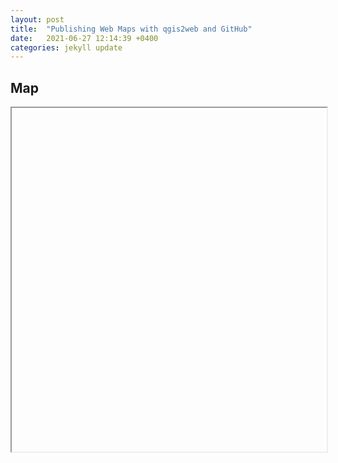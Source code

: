 ```yaml
---
layout: post
title:  "Publishing Web Maps with qgis2web and GitHub"
date:   2021-06-27 12:14:39 +0400
categories: jekyll update
---
```

## Map

<iframe ="https://taylorhixson.github.io/nyuaddh-demo/webapp" width = 100%, height = 550px></iframe>
